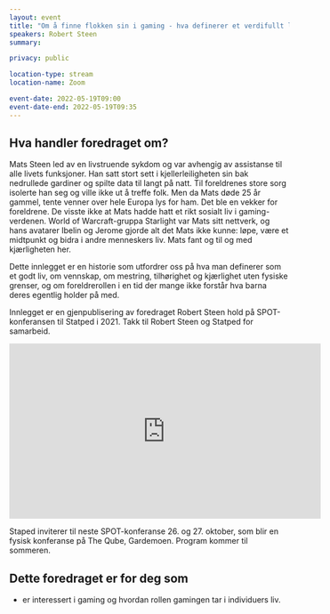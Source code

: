 ```yaml
---
layout: event
title: "Om å finne flokken sin i gaming - hva definerer et verdifullt liv?"
speakers: Robert Steen
summary: 

privacy: public

location-type: stream
location-name: Zoom

event-date: 2022-05-19T09:00
event-date-end: 2022-05-19T09:35
---
```

## Hva handler foredraget om?
Mats Steen led av en livstruende sykdom og var avhengig av assistanse til alle livets funksjoner. Han satt stort sett i kjellerleiligheten sin bak nedrullede gardiner og spilte data til langt på natt. Til foreldrenes store sorg isolerte han seg og ville ikke ut å treffe folk. Men da Mats døde 25 år gammel, tente venner over hele Europa lys for ham. Det ble en vekker for foreldrene. De visste ikke at Mats hadde hatt et rikt sosialt liv i gaming-verdenen. World of Warcraft-gruppa Starlight var Mats sitt nettverk, og hans avatarer Ibelin og Jerome gjorde alt det Mats ikke kunne: løpe, være et midtpunkt og bidra i andre menneskers liv. Mats fant og til og med kjærligheten her.

Dette innlegget er en historie som utfordrer oss på hva man definerer som et godt liv, om vennskap, om mestring, tilhørighet og kjærlighet uten fysiske grenser, og om foreldrerollen i en tid der mange ikke forstår hva barna deres egentlig holder på med.

Innlegget er en gjenpublisering av foredraget Robert Steen hold på SPOT-konferansen til Statped i 2021. Takk til Robert Steen og Statped for samarbeid.

<iframe width="560" height="315" src="https://www.youtube.com/embed/-he2wJkLjAo" title="YouTube video player" frameborder="0" allow="accelerometer; autoplay; clipboard-write; encrypted-media; gyroscope; picture-in-picture" allowfullscreen></iframe>

Staped inviterer til neste SPOT-konferanse 26. og 27. oktober, som blir en fysisk konferanse på The Qube, Gardemoen. Program kommer til sommeren.

## Dette foredraget er for deg som
- er interessert i gaming og hvordan rollen gamingen tar i individuers liv.
